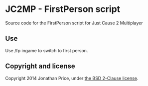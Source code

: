 JC2MP - FirstPerson script
===========

Source code for the FirstPerson script for Just Cause 2 Multiplayer

## Use

Use /fp ingame to switch to first person.

## Copyright and license

Copyright 2014 Jonathan Price, under [the BSD 2-Clause license](LICENSE).
